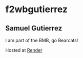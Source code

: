 # f2wbgutierrez
## Samuel Gutierrez
I am part of the BMB, go Bearcats!

Hosted at [Render](https://dashboard.render.com/web/srv-cdcut6ha6gdhcunefrvg/deploys/dep-cdcut81a6gdhcuneg6qg)